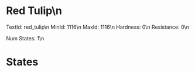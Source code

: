 # Red Tulip\n
TextId: red_tulip\n
MinId: 1116\n
MaxId: 1116\n
Hardness: 0\n
Resistance: 0\n

Num States: 1\n
# States
```

```